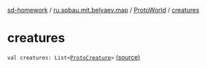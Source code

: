 [sd-homework](../../index.md) / [ru.spbau.mit.belyaev.map](../index.md) / [ProtoWorld](index.md) / [creatures](.)

# creatures

`val creatures: List<`[`ProtoCreature`](../-proto-creature/index.md)`>` [(source)](https://github.com/StasBel/sd-homework/blob/Roguelike/src/main/kotlin/ru/spbau/mit/belyaev/map/Proto.kt#L30)